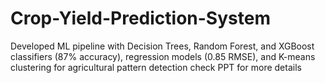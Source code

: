 # Crop-Yield-Prediction-System
Developed ML pipeline with Decision Trees, Random Forest, and XGBoost classifiers (87% accuracy), regression models (0.85 RMSE), and K-means clustering for agricultural pattern detection
check PPT for more details
